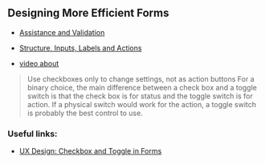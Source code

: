 ## Designing More Efficient Forms
- [Assistance and Validation](https://uxplanet.org/designing-more-efficient-forms-assistance-and-validation-f26a5241199d#.xvf8og6qe)
- [Structure, Inputs, Labels and Actions](https://uxplanet.org/designing-more-efficient-forms-structure-inputs-labels-and-actions-e3a47007114f)

- [video about](https://www.youtube.com/watch?v=fkmNtT269Vg)
  
> Use checkboxes only to change settings, not as action buttons
> For a binary choice, the main difference between a check box and a toggle switch is that the check box is for status
> and the toggle switch is for action. If a physical switch would work for the action, a toggle switch is probably the best control to use.

### Useful links:
- [UX Design: Checkbox and Toggle in Forms](https://uxplanet.org/checkbox-and-toggle-in-forms-f0de6086ac41)
